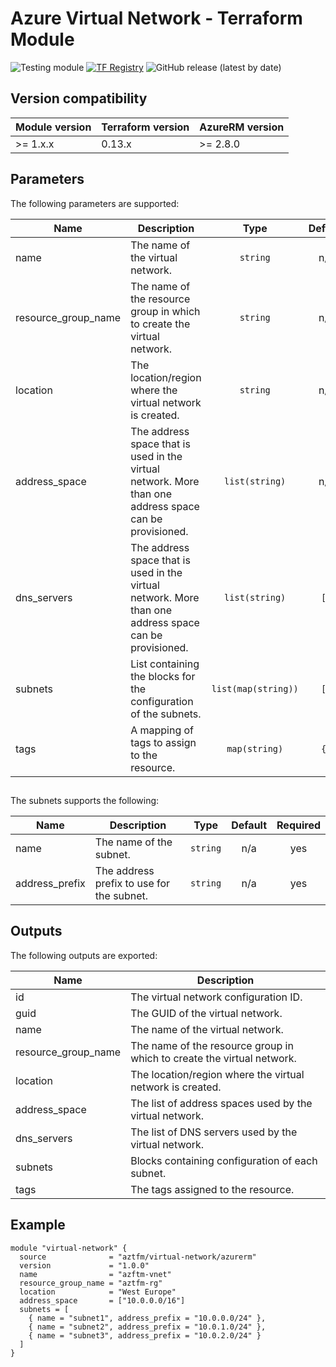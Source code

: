 # Azure Virtual Network - Terraform Module
![Testing module](https://github.com/aztfm/terraform-azurerm-virtual-network/workflows/Testing%20module/badge.svg?branch=main)
[![TF Registry](https://img.shields.io/badge/terraform-registry-blueviolet.svg)](https://registry.terraform.io/modules/aztfm/virtual-network/azurerm/)
![GitHub release (latest by date)](https://img.shields.io/github/v/release/aztfm/terraform-azurerm-virtual-network)

## Version compatibility

| Module version | Terraform version | AzureRM version |
| -------------- | ----------------- | --------------- |
| >= 1.x.x       | 0.13.x            | >= 2.8.0        |

## Parameters

The following parameters are supported:

| Name                  | Description                                                                                            |        Type         | Default | Required |
| --------------------- | ------------------------------------------------------------------------------------------------------ | :-----------------: | :-----: | :------: |
| name                  | The name of the virtual network.                                                                       |      `string`       |   n/a   |   yes    |
| resource\_group\_name | The name of the resource group in which to create the virtual network.                                 |      `string`       |   n/a   |   yes    |
| location              | The location/region where the virtual network is created.                                              |      `string`       |   n/a   |   yes    |
| address\_space        | The address space that is used in the virtual network. More than one address space can be provisioned. |   `list(string)`    |   n/a   |   yes    |
| dns\_servers          | The address space that is used in the virtual network. More than one address space can be provisioned. |   `list(string)`    |  `[]`   |    no    |
| subnets               | List containing the blocks for the configuration of the subnets.                                       | `list(map(string))` |  `[]`   |    no    |
| tags                  | A mapping of tags to assign to the resource.                                                           |    `map(string)`    |  `{}`   |    no    |

##
The subnets supports the following:

| Name            | Description                               |   Type   | Default | Required |
| --------------- | ----------------------------------------- | :------: | :-----: | :------: |
| name            | The name of the subnet.                   | `string` |   n/a   |   yes    |
| address\_prefix | The address prefix to use for the subnet. | `string` |   n/a   |   yes    |

## Outputs

The following outputs are exported:

| Name                  | Description                                                            |
| --------------------- | ---------------------------------------------------------------------- |
| id                    | The virtual network configuration ID.                                  |
| guid                  | The GUID of the virtual network.                                       |
| name                  | The name of the virtual network.                                       |
| resource\_group\_name | The name of the resource group in which to create the virtual network. |
| location              | The location/region where the virtual network is created.              |
| address\_space        | The list of address spaces used by the virtual network.                |
| dns\_servers          | The list of DNS servers used by the virtual network.                   |
| subnets               | Blocks containing configuration of each subnet.                        |
| tags                  | The tags assigned to the resource.                                     |

## Example

```hcl
module "virtual-network" {
  source              = "aztfm/virtual-network/azurerm"
  version             = "1.0.0"
  name                = "azftm-vnet"
  resource_group_name = "aztfm-rg"
  location            = "West Europe"
  address_space       = ["10.0.0.0/16"]
  subnets = [
    { name = "subnet1", address_prefix = "10.0.0.0/24" },
    { name = "subnet2", address_prefix = "10.0.1.0/24" },
    { name = "subnet3", address_prefix = "10.0.2.0/24" }
  ]
}
```